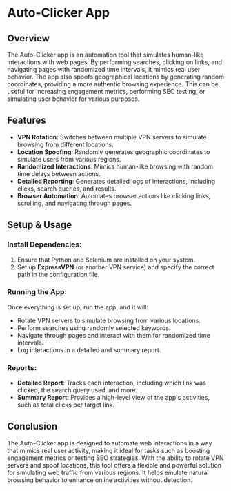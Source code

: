 # Auto-Clicker App

## Overview
The Auto-Clicker app is an automation tool that simulates human-like interactions with web pages. By performing searches, clicking on links, and navigating pages with randomized time intervals, it mimics real user behavior. The app also spoofs geographical locations by generating random coordinates, providing a more authentic browsing experience. This can be useful for increasing engagement metrics, performing SEO testing, or simulating user behavior for various purposes.

## Features
- **VPN Rotation**: Switches between multiple VPN servers to simulate browsing from different locations.
- **Location Spoofing**: Randomly generates geographic coordinates to simulate users from various regions.
- **Randomized Interactions**: Mimics human-like browsing with random time delays between actions.
- **Detailed Reporting**: Generates detailed logs of interactions, including clicks, search queries, and results.
- **Browser Automation**: Automates browser actions like clicking links, scrolling, and navigating through pages.

## Setup & Usage

### Install Dependencies:
1. Ensure that Python and Selenium are installed on your system.
2. Set up **ExpressVPN** (or another VPN service) and specify the correct path in the configuration file.

### Running the App:
Once everything is set up, run the app, and it will:
- Rotate VPN servers to simulate browsing from various locations.
- Perform searches using randomly selected keywords.
- Navigate through pages and interact with them for randomized time intervals.
- Log interactions in a detailed and summary report.

### Reports:
- **Detailed Report**: Tracks each interaction, including which link was clicked, the search query used, and more.
- **Summary Report**: Provides a high-level view of the app's activities, such as total clicks per target link.

## Conclusion
The Auto-Clicker app is designed to automate web interactions in a way that mimics real user activity, making it ideal for tasks such as boosting engagement metrics or testing SEO strategies. With the ability to rotate VPN servers and spoof locations, this tool offers a flexible and powerful solution for simulating web traffic from various regions. It helps emulate natural browsing behavior to enhance online activities without detection.
